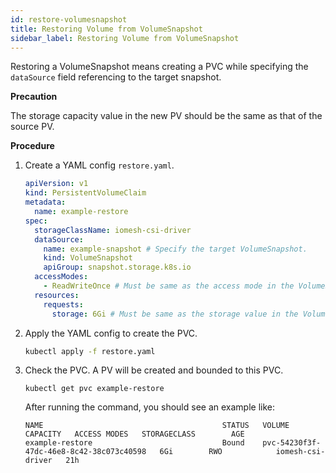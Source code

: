 ```yaml
---
id: restore-volumesnapshot
title: Restoring Volume from VolumeSnapshot
sidebar_label: Restoring Volume from VolumeSnapshot
---
```



Restoring a VolumeSnapshot means creating a PVC while specifying the `dataSource` field referencing to the target snapshot. 

**Precaution**

The storage capacity value in the new PV should be the same as that of the source PV.

**Procedure**

1. Create a YAML config `restore.yaml`. 

    ```yaml
    apiVersion: v1
    kind: PersistentVolumeClaim
    metadata:
      name: example-restore 
    spec:
      storageClassName: iomesh-csi-driver 
      dataSource:
        name: example-snapshot # Specify the target VolumeSnapshot.
        kind: VolumeSnapshot
        apiGroup: snapshot.storage.k8s.io
      accessModes:
        - ReadWriteOnce # Must be same as the access mode in the VolumeSnapshot.
      resources:
        requests:
          storage: 6Gi # Must be same as the storage value in the VolumeSnapshot.
    ```

2. Apply the YAML config to create the PVC.

    ```bash
    kubectl apply -f restore.yaml
    ```
3. Check the PVC. A PV will be created and bounded to this PVC.

    ```
    kubectl get pvc example-restore
    ```
   After running the command, you should see an example like:
    ```output
    NAME                                        STATUS   VOLUME                                     CAPACITY   ACCESS MODES   STORAGECLASS        AGE
    example-restore                             Bound    pvc-54230f3f-47dc-46e8-8c42-38c073c40598   6Gi        RWO            iomesh-csi-driver   21h   
    ```
